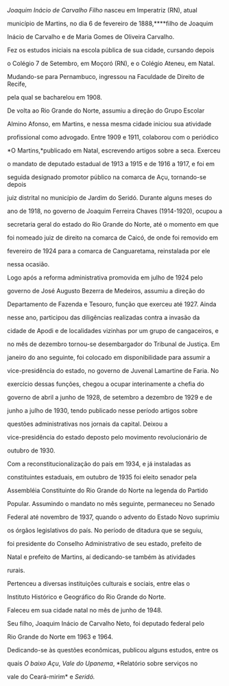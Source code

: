 

 



*Joaquim Inácio de Carvalho Filho* nasceu em Imperatriz (RN), atual

município de Martins, no dia 6 de fevereiro de 1888,****filho de Joaquim

Inácio de Carvalho e de Maria Gomes de Oliveira Carvalho.



Fez os estudos iniciais na escola pública de sua cidade, cursando depois

o Colégio 7 de Setembro, em Moçoró (RN), e o Colégio Ateneu, em Natal.

Mudando-se para Pernambuco, ingressou na Faculdade de Direito de Recife,

pela qual se bacharelou em 1908.



De volta ao Rio Grande do Norte, assumiu a direção do Grupo Escolar

Almino Afonso, em Martins, e nessa mesma cidade iniciou sua atividade

profissional como advogado. Entre 1909 e 1911, colaborou com o periódico

*O Martins,*publicado em Natal, escrevendo artigos sobre a seca. Exerceu

o mandato de deputado estadual de 1913 a 1915 e de 1916 a 1917, e foi em

seguida designado promotor público na comarca de Açu, tornando-se depois

juiz distrital no município de Jardim do Seridó. Durante alguns meses do

ano de 1918, no governo de Joaquim Ferreira Chaves (1914-1920), ocupou a

secretaria geral do estado do Rio Grande do Norte, até o momento em que

foi nomeado juiz de direito na comarca de Caicó, de onde foi removido em

fevereiro de 1924 para a comarca de Canguaretama, reinstalada por ele

nessa ocasião.



Logo após a reforma administrativa promovida em julho de 1924 pelo

governo de José Augusto Bezerra de Medeiros, assumiu a direção do

Departamento de Fazenda e Tesouro, função que exerceu até 1927. Ainda

nesse ano, participou das diligências realizadas contra a invasão da

cidade de Apodi e de localidades vizinhas por um grupo de cangaceiros, e

no mês de dezembro tornou-se desembargador do Tribunal de Justiça. Em

janeiro do ano seguinte, foi colocado em disponibilidade para assumir a

vice-presidência do estado, no governo de Juvenal Lamartine de Faria. No

exercício dessas funções, chegou a ocupar interinamente a chefia do

governo de abril a junho de 1928, de setembro a dezembro de 1929 e de

junho a julho de 1930, tendo publicado nesse período artigos sobre

questões administrativas nos jornais da capital. Deixou a

vice-presidência do estado deposto pelo movimento revolucionário de

outubro de 1930.



Com a reconstitucionalização do país em 1934, e já instaladas as

constituintes estaduais, em outubro de 1935 foi eleito senador pela

Assembléia Constituinte do Rio Grande do Norte na legenda do Partido

Popular. Assumindo o mandato no mês seguinte, permaneceu no Senado

Federal até novembro de 1937, quando o advento do Estado Novo suprimiu

os órgãos legislativos do país. No período de ditadura que se seguiu,

foi presidente do Conselho Administrativo de seu estado, prefeito de

Natal e prefeito de Martins, aí dedicando-se também às atividades

rurais.



Pertenceu a diversas instituições culturais e sociais, entre elas o

Instituto Histórico e Geográfico do Rio Grande do Norte.



Faleceu em sua cidade natal no mês de junho de 1948.



Seu filho, Joaquim Inácio de Carvalho Neto, foi deputado federal pelo

Rio Grande do Norte em 1963 e 1964.



Dedicando-se às questões econômicas, publicou alguns estudos, entre os

quais *O baixo Açu*, *Vale do Upanema*, *Relatório sobre serviços no

vale do Ceará-mirim* e *Seridó.*



 



 



